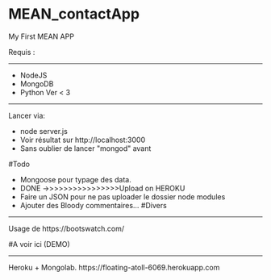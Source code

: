 # MEAN_contactApp
My First MEAN APP

Requis :
<hr>
<ul>
<li>NodeJS</li>
<li>MongoDB</li>
<li>Python Ver < 3</li>
</ul>
<hr>

Lancer via:
* node server.js
* Voir résultat sur http://localhost:3000
* Sans oublier de lancer "mongod" avant

#Todo
* Mongoose pour typage des data.
* DONE ->>>>>>>>>>>>>>>>Upload on HEROKU
* Faire un JSON pour ne pas uploader le dossier node modules
* Ajouter des Bloody commentaires...
#Divers
<hr>
Usage de https://bootswatch.com/


#A voir ici (DEMO)
<hr>
Heroku + Mongolab.
https://floating-atoll-6069.herokuapp.com

